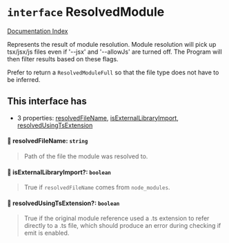 # `interface` ResolvedModule

[Documentation Index](../README.md)

Represents the result of module resolution.
Module resolution will pick up tsx/jsx/js files even if '--jsx' and '--allowJs' are turned off.
The Program will then filter results based on these flags.

Prefer to return a `ResolvedModuleFull` so that the file type does not have to be inferred.

## This interface has

- 3 properties:
[resolvedFileName](#-resolvedfilename-string),
[isExternalLibraryImport](#-isexternallibraryimport-boolean),
[resolvedUsingTsExtension](#-resolvedusingtsextension-boolean)


#### 📄 resolvedFileName: `string`

> Path of the file the module was resolved to.



#### 📄 isExternalLibraryImport?: `boolean`

> True if `resolvedFileName` comes from `node_modules`.



#### 📄 resolvedUsingTsExtension?: `boolean`

> True if the original module reference used a .ts extension to refer directly to a .ts file,
> which should produce an error during checking if emit is enabled.



